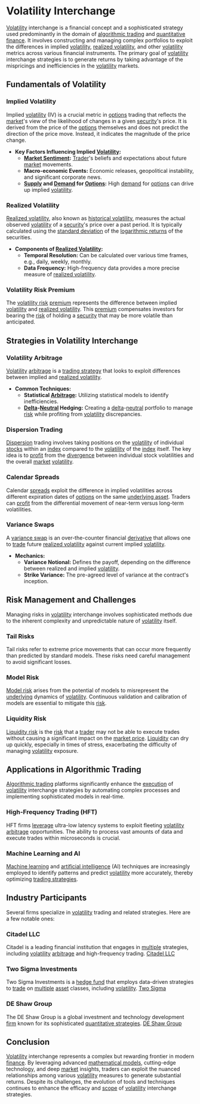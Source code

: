 # Volatility Interchange

[Volatility](../v/volatility.md) interchange is a financial concept and a sophisticated strategy used predominantly in the domain of [algorithmic trading](../a/algorithmic_trading.md) and [quantitative finance](../q/quantitative_finance.md). It involves constructing and managing complex portfolios to exploit the differences in implied [volatility](../v/volatility.md), [realized volatility](../r/realized_volatility.md), and other [volatility](../v/volatility.md) metrics across various financial instruments. The primary goal of [volatility](../v/volatility.md) interchange strategies is to generate returns by taking advantage of the mispricings and inefficiencies in the [volatility](../v/volatility.md) markets.

## Fundamentals of Volatility

### Implied Volatility

Implied [volatility](../v/volatility.md) (IV) is a crucial metric in [options](../o/options.md) trading that reflects the [market](../m/market.md)'s view of the likelihood of changes in a given [security](../s/security.md)'s price. It is derived from the price of the [options](../o/options.md) themselves and does not predict the direction of the price move. Instead, it indicates the magnitude of the price change.

* **Key Factors Influencing Implied [Volatility](../v/volatility.md):**
  * **[Market Sentiment](../m/market_sentiment.md):** [Trader](../t/trader.md)'s beliefs and expectations about future [market](../m/market.md) movements.
  * **Macro-economic Events:** Economic releases, geopolitical instability, and significant corporate news.
  * **[Supply](../s/supply.md) and [Demand](../d/demand.md) for [Options](../o/options.md):** High [demand](../d/demand.md) for [options](../o/options.md) can drive up implied [volatility](../v/volatility.md).
  
### Realized Volatility

[Realized volatility](../r/realized_volatility.md), also known as [historical volatility](../h/historical_volatility.md), measures the actual observed [volatility](../v/volatility.md) of a [security](../s/security.md)'s price over a past period. It is typically calculated using the [standard deviation](../s/standard_deviation.md) of the [logarithmic returns](../l/logarithmic_returns.md) of the securities.

* **Components of [Realized Volatility](../r/realized_volatility.md):**
  * **Temporal Resolution:** Can be calculated over various time frames, e.g., daily, weekly, monthly.
  * **Data Frequency:** High-frequency data provides a more precise measure of [realized volatility](../r/realized_volatility.md).

### Volatility Risk Premium

The [volatility risk](../v/volatility_risk.md) [premium](../p/premium.md) represents the difference between implied [volatility](../v/volatility.md) and [realized volatility](../r/realized_volatility.md). This [premium](../p/premium.md) compensates investors for bearing the [risk](../r/risk.md) of holding a [security](../s/security.md) that may be more volatile than anticipated.

## Strategies in Volatility Interchange

### Volatility Arbitrage

[Volatility](../v/volatility.md) [arbitrage](../a/arbitrage.md) is a [trading strategy](../t/trading_strategy.md) that looks to exploit differences between implied and [realized volatility](../r/realized_volatility.md).

* **Common Techniques:**
  * **Statistical [Arbitrage](../a/arbitrage.md):** Utilizing statistical models to identify inefficiencies.
  * **[Delta](../d/delta.md)-[Neutral](../n/neutral.md) Hedging:** Creating a [delta](../d/delta.md)-[neutral](../n/neutral.md) portfolio to manage [risk](../r/risk.md) while profiting from [volatility](../v/volatility.md) discrepancies.

### Dispersion Trading

[Dispersion](../d/dispersion.md) trading involves taking positions on the [volatility](../v/volatility.md) of individual [stocks](../s/stock.md) within an [index](../i/index_instrument.md) compared to the [volatility](../v/volatility.md) of the [index](../i/index_instrument.md) itself. The key idea is to [profit](../p/profit.md) from the [divergence](../d/divergence.md) between individual stock volatilities and the overall [market](../m/market.md) [volatility](../v/volatility.md).

### Calendar Spreads

Calendar [spreads](../s/spreads.md) exploit the difference in implied volatilities across different expiration dates of [options](../o/options.md) on the same [underlying asset](../u/underlying_asset.md). Traders can [profit](../p/profit.md) from the differential movement of near-term versus long-term volatilities.

### Variance Swaps

A [variance swap](../v/variance_swap.md) is an over-the-counter financial [derivative](../d/derivative.md) that allows one to [trade](../t/trade.md) future [realized volatility](../r/realized_volatility.md) against current implied [volatility](../v/volatility.md). 

* **Mechanics:**
  * **Variance Notional:** Defines the payoff, depending on the difference between realized and implied [volatility](../v/volatility.md).
  * **Strike Variance:** The pre-agreed level of variance at the contract's inception.

## Risk Management and Challenges

Managing risks in [volatility](../v/volatility.md) interchange involves sophisticated methods due to the inherent complexity and unpredictable nature of [volatility](../v/volatility.md) itself.

### Tail Risks

Tail risks refer to extreme price movements that can occur more frequently than predicted by standard models. These risks need careful management to avoid significant losses.

### Model Risk

[Model risk](../m/model_risk.md) arises from the potential of models to misrepresent the [underlying](../u/underlying.md) dynamics of [volatility](../v/volatility.md). Continuous validation and calibration of models are essential to mitigate this [risk](../r/risk.md).

### Liquidity Risk

[Liquidity risk](../l/liquidity_risk.md) is the [risk](../r/risk.md) that a [trader](../t/trader.md) may not be able to execute trades without causing a significant impact on the [market price](../m/market_price.md). [Liquidity](../l/liquidity.md) can dry up quickly, especially in times of stress, exacerbating the difficulty of managing [volatility](../v/volatility.md) exposure.

## Applications in Algorithmic Trading

[Algorithmic trading](../a/algorithmic_trading.md) platforms significantly enhance the [execution](../e/execution.md) of [volatility](../v/volatility.md) interchange strategies by automating complex processes and implementing sophisticated models in real-time.

### High-Frequency Trading (HFT)

HFT firms [leverage](../l/leverage.md) ultra-low latency systems to exploit fleeting [volatility](../v/volatility.md) [arbitrage](../a/arbitrage.md) opportunities. The ability to process vast amounts of data and execute trades within microseconds is crucial.

### Machine Learning and AI

[Machine learning](../m/machine_learning.md) and [artificial intelligence](../a/artificial_intelligence_in_trading.md) (AI) techniques are increasingly employed to identify patterns and predict [volatility](../v/volatility.md) more accurately, thereby optimizing [trading strategies](../t/trading_strategies.md).

## Industry Participants

Several firms specialize in [volatility](../v/volatility.md) trading and related strategies. Here are a few notable ones:

### Citadel LLC

Citadel is a leading financial institution that engages in [multiple](../m/multiple.md) strategies, including [volatility](../v/volatility.md) [arbitrage](../a/arbitrage.md) and high-frequency trading. [Citadel LLC](https://www.citadel.com/)

### Two Sigma Investments

Two Sigma Investments is a [hedge fund](../h/hedge_fund.md) that employs data-driven strategies to [trade](../t/trade.md) on [multiple](../m/multiple.md) [asset](../a/asset.md) classes, including [volatility](../v/volatility.md). [Two Sigma](https://www.twosigma.com/)

### DE Shaw Group

The DE Shaw Group is a global investment and technology development [firm](../f/firm.md) known for its sophisticated [quantitative strategies](../q/quantitative_strategies_in_trading.md). [DE Shaw Group](https://www.deshaw.com/)

## Conclusion

[Volatility](../v/volatility.md) interchange represents a complex but rewarding frontier in modern [finance](../f/finance.md). By leveraging advanced [mathematical models](../m/mathematical_models_in_trading.md), cutting-edge technology, and deep [market](../m/market.md) insights, traders can exploit the nuanced relationships among various [volatility](../v/volatility.md) measures to generate substantial returns. Despite its challenges, the evolution of tools and techniques continues to enhance the efficacy and [scope](../s/scope.md) of [volatility](../v/volatility.md) interchange strategies.
